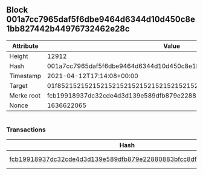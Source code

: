## Block 001a7cc7965daf5f6dbe9464d6344d10d450c8e1bb827442b44976732462e28c

Attribute | Value
--- | ---
Height | 12912
Hash | 001a7cc7965daf5f6dbe9464d6344d10d450c8e1bb827442b44976732462e28c
Timestamp | 2021-04-12T17:14:08+00:00
Target | 01f8521521521521521521521521521521521521521521521521521521521521
Merke root | fcb19918937dc32cde4d3d139e589dfb879e22880883bfcc8df511609ae9f071
Nonce | 1636622065

```

```

### Transactions

Hash | Amount
--- | ---
[fcb19918937dc32cde4d3d139e589dfb879e22880883bfcc8df511609ae9f071](fcb19918937dc32cde4d3d139e589dfb879e22880883bfcc8df511609ae9f071.md) | 10.00000000 SKEPTI 
